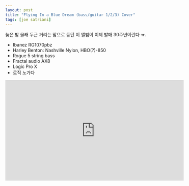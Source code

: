 ```yaml
---
layout: post
title: "Flying In a Blue Dream (bass/guitar 1/2/3) Cover"
tags: [joe satriani]
---
```


늦은 밤 몰래 두근 거리는 맘으로 듣던 이 앨범이 이제 발매 30주년이란다 ㅠ.

- Ibanez RG1070pbz
- Harley Benton: Nashville Nylon, HBO(?)-850
- Rogue 5 string bass
- Fractal audio AX8
- Logic Pro X
- 로직 노가다

<iframe width="560" height="315" src="https://www.youtube.com/embed/uUu8J9wvmh0" frameborder="0" allow="accelerometer; autoplay; encrypted-media; gyroscope; picture-in-picture" allowfullscreen></iframe>